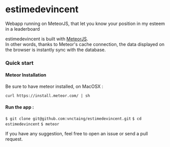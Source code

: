# estimedevincent
Webapp running on MeteorJS, that let you know your position in my esteem in a leaderboard

estimedevincent is built with [MeteorJS](https://www.meteor.com/).  
In other words, thanks to Meteor's cache connection, the data displayed on the browser is instantly sync with the database.


### Quick start

#### Meteor Installation
Be sure to have meteor installed, on MacOSX : 

`curl https://install.meteor.com/ | sh`


#### Run the app :  

`$ git clone git@github.com:vnctaing/estimedevincent.git`
`$ cd estimedevincent`
`$ meteor`

If you have any suggestion, feel free to open an issue or send a pull request. 
